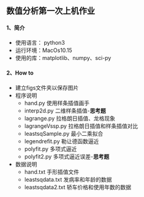 ## 数值分析第一次上机作业

#### 1、简介

* 使用语言： python3
* 运行环境：MacOs10.15
* 使用的库：matplotlib、numpy、sci-py

#### 2、How to

* 建立figs文件夹以保存图片
* 程序说明
  * hand.py	使用样条插值画手
  * interp2d.py	二维样条插值-**思考题**
  * lagrange.py	拉格朗日插值、龙格现象
  * lagrangeVssp.py	拉格朗日插值和样条插值对比
  * leastsqSample.py	最小二乘拟合
  * legendrefit.py	勒让德函数逼近
  * polyfit.py	多项式逼近
  * polyfit2.py	多项式逼近误差-**思考题**
* 数据说明
  * hand.txt	手形插值文件
  * leastsqdata.txt	发病率和年龄的数据
  * leastsqdata2.txt	轿车价格和使用年数的数据